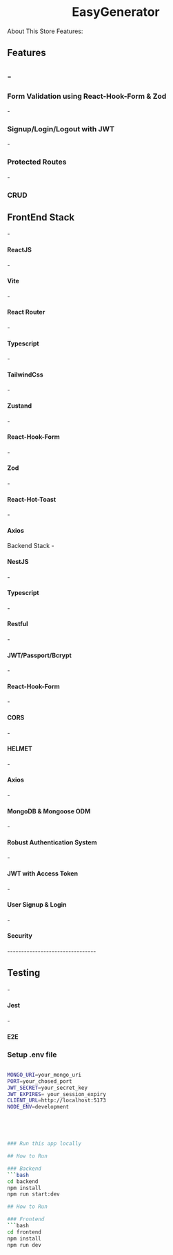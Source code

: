 <h1 align="center">EasyGenerator </h1>

About This Store Features:

<h2>Features<h2>
 - <h3>Form Validation using React-Hook-Form & Zod</h3>
 - <h3>Signup/Login/Logout with JWT</h3>
 - <h3>Protected Routes</h3>
 - <h3>CRUD</h3>


<h2>FrontEnd Stack</h2>
  - <h4> ReactJS </h4>
  - <h4> Vite</h4>
  - <h4> React Router</h4>
  - <h4> Typescript </h4>
  - <h4> TailwindCss </h4>
  - <h4> Zustand </h4>
  - <h4> React-Hook-Form </h4>
  - <h4> Zod </h4>
  - <h4> React-Hot-Toast </h4>
  - <h4> Axios </h4
------------------------------
<h2>Backend Stack</h2>
  - <h4> NestJS </h4>
  - <h4> Typescript </h4>
  - <h4> Restful </h4>
  - <h4> JWT/Passport/Bcrypt </h4>
  - <h4> React-Hook-Form </h4>
  - <h4> CORS </h4>
  - <h4> HELMET </h4>
  - <h4> Axios </h4>
  - <h4>MongoDB & Mongoose ODM</h4> 
  - <h4>Robust Authentication System</h4>
  - <h4>JWT with Access Token</h4>
  - <h4>User Signup & Login</h4> 
  - <h4>Security</h4>
--------------------------------
<h2>Testing</h2>
- <h4> Jest </h4>
- <h4> E2E </h4>


### Setup .env file

```bash

MONGO_URI=your_mongo_uri
PORT=your_chosed_port
JWT_SECRET=your_secret_key
JWT_EXPIRES= your_session_expiry
CLIENT_URL=http://localhost:5173
NODE_ENV=development





### Run this app locally

## How to Run

### Backend
```bash
cd backend
npm install
npm run start:dev

## How to Run

### Frontend
```bash
cd frontend
npm install
npm run dev
```
